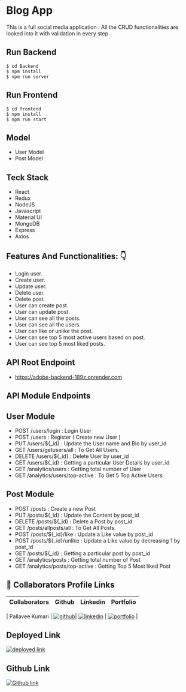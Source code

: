# Blog App

This is a full social media application . All the CRUD functionalities are looked into it with validation in every step.

## Run Backend
```
$ cd Backend
$ npm install
$ npm run server
```

## Run Frontend
```
$ cd frontend
$ npm install
$ npm run start
```
## Model

- User Model
- Post Model 

## Teck Stack

- React
- Redux
- NodeJS
- Javascript
- Material UI
- MongoDB
- Express
- Axios
 
 
## Features And Functionalities: 👇

 - Login user.    
 - Create user.
 - Update user.
 - Delete user.
 - Delete post.
 - User can create post.
 - User can update post.
 - User can see all the posts.
 - User can see all the users.
 - User can like or unlike the post.
 - User can see top 5 most active users based on post.
 - User can see top 5 most liked posts.
 
## API Root Endpoint

- https://adobe-backend-189z.onrender.com

## API Module Endpoints
 
 ## User Module
 
 - POST /users/login : Login User
 - POST /users : Register ( Create new User )
 - PUT /users/${_id} : Update the User name and Bio by user_id
 - GET /users/getusers/all : To Get All Users.
 - DELETE /users/${_id} : Delete User by user_id
 - GET /users/${_id} : Getting a particular User Details by user_id
 - GET /analytics/users : Getting total number of User
 - GET /analytics/users/top-active : To Get 5 Top Active Users
  
  ## Post Module
  
  - POST /posts : Create a new Post
  - PUT /posts/${_id} : Update the Content by post_id
  - DELETE /posts/${_id} : Delete a Post by post_id
  - GET /posts/allposts/all : To Get All Posts.
  - POST /posts/${_id}/like : Update a Like value by post_id
  - POST /posts/${_id}/unlike : Update a Like value by decreasing 1 by post_id
  - GET /posts/${_id} : Getting a particular post by post_id
  - GET /analytics/posts : Getting total number of Post
  - GET /analytics/posts/top-active : Getting Top 5 Most liked Post
  
 
## 🔗 Collaborators Profile Links
| Collaborators  | Github  |  Linkedin   | Portfolio   |
| ---------- | -----------|------------|---------- |


| Pallavee Kumari | [![github](https://img.shields.io/badge/github-1DA1F2?style=for-the-badge&logo=github&logoColor=white)](https://github.com/pallaveekumari)| 
[![linkedin](https://img.shields.io/badge/linkedin-0A66C2?style=for-the-badge&logo=linkedin&logoColor=white)](https://www.linkedin.com/in/pallavee-kumari-493338230/)
| [![portfolio](https://img.shields.io/badge/my_portfolio-000?style=for-the-badge&logo=ko-fi&logoColor=white)](https://pallaveekumari.github.io/) | 




## Deployed Link
 [![deployed link](https://img.shields.io/badge/Deployed_Link-000?style=for-the-badge&logo=ko-fi&logoColor=white)](https://blogAppPal.netlify.app)

## Github Link
 [![Github link](https://img.shields.io/badge/Deployed_Link-000?style=for-the-badge&logo=ko-fi&logoColor=white)](https://github.com/pallaveekumari/Blog-App)
